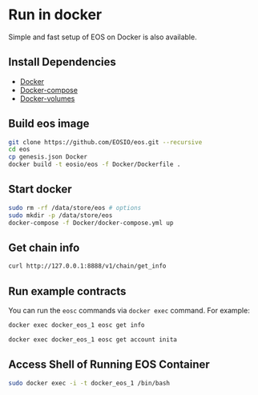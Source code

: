 # Run in docker

Simple and fast setup of EOS on Docker is also available. 

## Install Dependencies
 - [Docker](https://docs.docker.com)
 - [Docker-compose](https://github.com/docker/compose)
 - [Docker-volumes](https://github.com/cpuguy83/docker-volumes)

## Build eos image

```bash
git clone https://github.com/EOSIO/eos.git --recursive
cd eos
cp genesis.json Docker 
docker build -t eosio/eos -f Docker/Dockerfile .
```

## Start docker

```bash
sudo rm -rf /data/store/eos # options 
sudo mkdir -p /data/store/eos
docker-compose -f Docker/docker-compose.yml up
```

## Get chain info

```bash
curl http://127.0.0.1:8888/v1/chain/get_info
```

## Run example contracts

You can run the `eosc` commands via `docker exec` command. For example:

```bash
docker exec docker_eos_1 eosc get info
```

```bash
docker exec docker_eos_1 eosc get account inita
```

## Access Shell of Running EOS Container

```bash
sudo docker exec -i -t docker_eos_1 /bin/bash
```